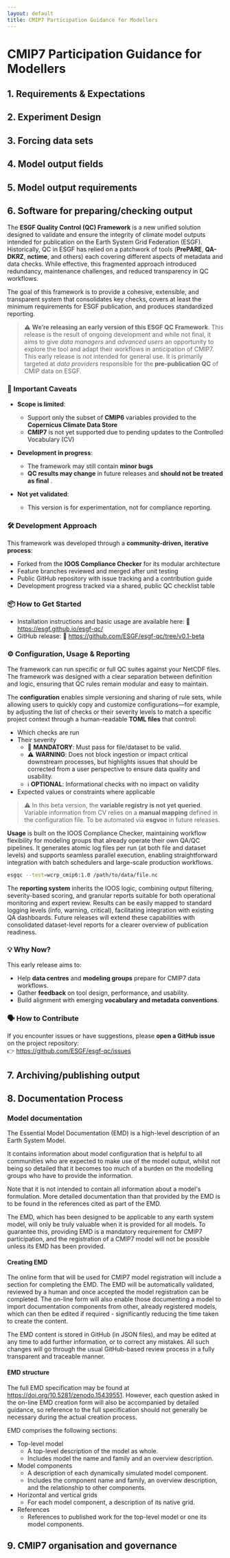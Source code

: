 ```yaml
---
layout: default
title: CMIP7 Participation Guidance for Modellers
---
```


# CMIP7 Participation Guidance for Modellers

## 1. Requirements & Expectations
## 2.  Experiment Design
## 3.  Forcing data sets
## 4.  Model output fields
## 5. Model output requirements
## 6.  Software for preparing/checking output

The **ESGF Quality Control (QC) Framework** is a new unified solution designed to validate and ensure the integrity of climate model outputs intended for publication on the Earth System Grid Federation (ESGF).  
Historically, QC in ESGF has relied on a patchwork of tools (**PrePARE**, **QA-DKRZ**, **nctime**, and others) each covering different aspects of metadata and data checks. While effective, this fragmented approach introduced redundancy, maintenance challenges, and reduced transparency in QC workflows.  

The goal of this framework is to provide a cohesive, extensible, and transparent system that consolidates key checks, covers at least the minimum requirements for ESGF publication, and produces standardized reporting.

> ⚠️ **We’re releasing an **early version** of this ESGF QC Framework**. This release is the result of ongoing development and while not final, it aims to give *data managers* and *advanced users* an opportunity to explore the tool and adapt their workflows in anticipation of CMIP7. This early release is *not* intended for general use. It is primarily targeted at *data providers* responsible for the **pre-publication QC** of CMIP data on ESGF.

### 🚧 Important Caveats

- **Scope is limited**:  
  - Support only the subset of **CMIP6** variables provided to the **Copernicus Climate Data Store**
  - **CMIP7** is not yet supported due to pending updates to the Controlled Vocabulary (CV)

- **Development in progress**:  
  - The framework may still contain **minor bugs**  
  - **QC results may change** in future releases and **should not be treated as final** .

- **Not yet validated**:  
  - This version is for experimentation, not for compliance reporting.

### 🛠 Development Approach

This framework was developed through a **community-driven, iterative process**:

- Forked from the **IOOS Compliance Checker** for its modular architecture
- Feature branches reviewed and merged after unit testing  
- Public GitHub repository with issue tracking and a contribution guide
- Development progress tracked via a shared, public QC checklist table

### 📦 How to Get Started

- Installation instructions and basic usage are available here: 📘 https://esgf.github.io/esgf-qc/  
- GitHub release: 🔗 https://github.com/ESGF/esgf-qc/tree/v0.1-beta

### ⚙️ Configuration, Usage & Reporting

The framework can run specific or full QC suites against your NetCDF files. The framework was designed with a clear separation between definition and logic, ensuring that QC rules remain modular and easy to maintain.

The **configuration** enables simple versioning and sharing of rule sets, while allowing users to quickly copy and customize configurations—for example, by adjusting the list of checks or their severity levels to match a specific project context through a human-readable **TOML files** that control:
- Which checks are run
- Their severity
  - 🚫 **MANDATORY**: Must pass for file/dataset to be valid.
  - ⚠️ **WARNING**: Does not block ingestion or impact critical downstream processes, but highlights issues that should be corrected from a user perspective to ensure data quality and usability.
  - ℹ️ **OPTIONAL**: Informational checks with no impact on validity
- Expected values or constraints where applicable

> ⚠️ In this beta version, the **variable registry is not yet queried**. Variable information from CV relies on a **manual mapping** defined in the configuration file. To be automated via **esgvoc** in future releases.

**Usage** is built on the IOOS Compliance Checker, maintaining workflow flexibility for modeling groups that already operate their own QA/QC pipelines. It generates atomic log files per run (at both file and dataset levels) and supports seamless parallel execution, enabling straightforward integration with batch schedulers and large-scale production workflows. 
  ```bash
  esgqc --test=wcrp_cmip6:1.0 /path/to/data/file.nc
  ```

The **reporting system** inherits the IOOS logic, combining output filtering, severity-based scoring, and granular reports suitable for both operational monitoring and expert review. Results can be easily mapped to standard logging levels (info, warning, critical), facilitating integration with existing QA dashboards. Future releases will extend these capabilities with consolidated dataset-level reports for a clearer overview of publication readiness.

### 💡 Why Now?

This early release aims to:

- Help **data centres** and **modeling groups** prepare for CMIP7 data workflows.
- Gather **feedback** on tool design, performance, and usability.
- Build alignment with emerging **vocabulary and metadata conventions**.

### 🗣️ How to Contribute

If you encounter issues or have suggestions, please **open a GitHub issue** on the project repository:  
👉 https://github.com/ESGF/esgf-qc/issues

## 7.  Archiving/publishing output
## 8.  Documentation Process

### Model documentation

The Essential Model Documentation (EMD) is a high-level description of an Earth System Model.

It contains information about model configuration that is helpful to all communities who are expected to make use of the model output, whilst not being so detailed that it becomes too much of a burden on the modelling groups who have to provide the information.

Note that it is not intended to contain all information about a model's formulation.
More detailed documentation than that provided by the EMD is to be found in the references cited as part of the EMD.

The EMD, which has been designed to be applicable to any earth system model, will only be truly valuable when it is provided for all models.
To guarantee this, providing EMD is a mandatory requirement for CMIP7 participation, and the registration of a CMIP7 model will not be possible unless its EMD has been provided.

#### Creating EMD

The online form that will be used for CMIP7 model registration will include a section for completing the EMD.
The EMD will be automatically validated, reviewed by a human and once accepted the model registration can be completed.
The on-line form will also enable those documenting a model to import documentation components from other, already registered models, which can then be edited if required - significantly reducing the time taken to create the content.

The EMD content is stored in GitHub (in JSON files), and may be edited at any time to add further information, or to correct any mistakes. All such changes will go through the usual GitHub-based review process in a  fully transparent and traceable manner.

#### EMD structure

The full EMD specification may be found at https://doi.org/10.5281/zenodo.15439551. However, each question asked in the on-line EMD creation form will also be accompanied by detailed guidance, so reference to the full specification should not generally be necessary during the actual creation process.

EMD comprises the following sections:

- Top-level model
  - A top-level description of the model as whole.
  - Includes model the name and family and an overview description.
- Model components
  - A description of each dynamically simulated model component.
  - Includes the component name and family, an overview description, and the relationship to other components.
- Horizontal and vertical grids
  - For each model component, a description of its native grid.
- References
  - References to published work for the top-level model or one its model components.


## 9.  CMIP7 organisation and governance